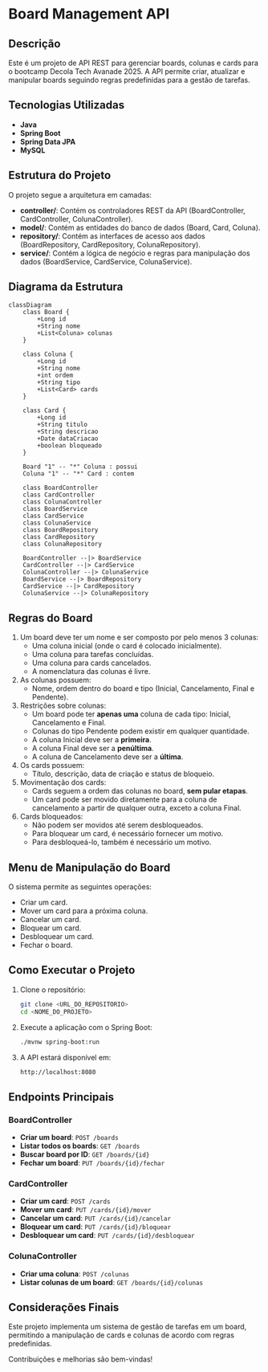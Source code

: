 # Board Management API

## Descrição
Este é um projeto de API REST para gerenciar boards, colunas e cards para o bootcamp Decola Tech Avanade 2025. A API permite criar, atualizar e manipular boards seguindo regras predefinidas para a gestão de tarefas.

## Tecnologias Utilizadas
- **Java**
- **Spring Boot**
- **Spring Data JPA**
- **MySQL**
  

## Estrutura do Projeto
O projeto segue a arquitetura em camadas:
- **controller/**: Contém os controladores REST da API (BoardController, CardController, ColunaController).
- **model/**: Contém as entidades do banco de dados (Board, Card, Coluna).
- **repository/**: Contém as interfaces de acesso aos dados (BoardRepository, CardRepository, ColunaRepository).
- **service/**: Contém a lógica de negócio e regras para manipulação dos dados (BoardService, CardService, ColunaService).

## Diagrama da Estrutura
```mermaid
classDiagram
    class Board {
        +Long id
        +String nome
        +List<Coluna> colunas
    }

    class Coluna {
        +Long id
        +String nome
        +int ordem
        +String tipo
        +List<Card> cards
    }

    class Card {
        +Long id
        +String titulo
        +String descricao
        +Date dataCriacao
        +boolean bloqueado
    }

    Board "1" -- "*" Coluna : possui
    Coluna "1" -- "*" Card : contem

    class BoardController
    class CardController
    class ColunaController
    class BoardService
    class CardService
    class ColunaService
    class BoardRepository
    class CardRepository
    class ColunaRepository

    BoardController --|> BoardService
    CardController --|> CardService
    ColunaController --|> ColunaService
    BoardService --|> BoardRepository
    CardService --|> CardRepository
    ColunaService --|> ColunaRepository
```

## Regras do Board
1. Um board deve ter um nome e ser composto por pelo menos 3 colunas:
   - Uma coluna inicial (onde o card é colocado inicialmente).
   - Uma coluna para tarefas concluídas.
   - Uma coluna para cards cancelados.
   - A nomenclatura das colunas é livre.
2. As colunas possuem:
   - Nome, ordem dentro do board e tipo (Inicial, Cancelamento, Final e Pendente).
3. Restrições sobre colunas:
   - Um board pode ter **apenas uma** coluna de cada tipo: Inicial, Cancelamento e Final.
   - Colunas do tipo Pendente podem existir em qualquer quantidade.
   - A coluna Inicial deve ser a **primeira**.
   - A coluna Final deve ser a **penúltima**.
   - A coluna de Cancelamento deve ser a **última**.
4. Os cards possuem:
   - Título, descrição, data de criação e status de bloqueio.
5. Movimentação dos cards:
   - Cards seguem a ordem das colunas no board, **sem pular etapas**.
   - Um card pode ser movido diretamente para a coluna de cancelamento a partir de qualquer outra, exceto a coluna Final.
6. Cards bloqueados:
   - Não podem ser movidos até serem desbloqueados.
   - Para bloquear um card, é necessário fornecer um motivo.
   - Para desbloqueá-lo, também é necessário um motivo.

## Menu de Manipulação do Board
O sistema permite as seguintes operações:
- Criar um card.
- Mover um card para a próxima coluna.
- Cancelar um card.
- Bloquear um card.
- Desbloquear um card.
- Fechar o board.

## Como Executar o Projeto
1. Clone o repositório:
   ```sh
   git clone <URL_DO_REPOSITORIO>
   cd <NOME_DO_PROJETO>
   ```
2. Execute a aplicação com o Spring Boot:
   ```sh
   ./mvnw spring-boot:run
   ```
3. A API estará disponível em:
   ```sh
   http://localhost:8080
   ```

## Endpoints Principais
### BoardController
- **Criar um board**: `POST /boards`
- **Listar todos os boards**: `GET /boards`
- **Buscar board por ID**: `GET /boards/{id}`
- **Fechar um board**: `PUT /boards/{id}/fechar`

### CardController
- **Criar um card**: `POST /cards`
- **Mover um card**: `PUT /cards/{id}/mover`
- **Cancelar um card**: `PUT /cards/{id}/cancelar`
- **Bloquear um card**: `PUT /cards/{id}/bloquear`
- **Desbloquear um card**: `PUT /cards/{id}/desbloquear`

### ColunaController
- **Criar uma coluna**: `POST /colunas`
- **Listar colunas de um board**: `GET /boards/{id}/colunas`

## Considerações Finais
Este projeto implementa um sistema de gestão de tarefas em um board, permitindo a manipulação de cards e colunas de acordo com regras predefinidas. 

Contribuições e melhorias são bem-vindas!

